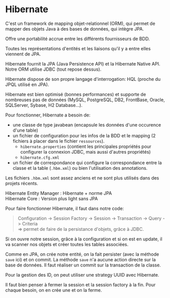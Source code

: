 # Hibernate

C'est un framework de mapping objet-relationnel (ORM), qui permet de mapper des objets Java à des bases de données, qui intègre JPA.

Offre une portabilité accrue entre les différents fournisseurs de BDD.

Toutes les représentations d'entités et les liaisons qu'il y a entre elles viennent de JPA.

Hibernate fournit la JPA (Java Persistence API) et la Hibernate Native API. 
Notre ORM utilise JDBC (tout repose dessus).

Hibernate dispose de son propre langage d'interrogation: HQL (proche du JPQL utilisé en JPA).

Hibernate est bien optimisé (bonnes performances) et supporte de nombreuses pas de données (MySQL, PostgreSQL, DB2, FrontBase, Oracle, SQLServer, Sybase, H2 Database...).

Pour fonctionner, Hibernate a besoin de:
- une classe de type javabean (encapsule les données d'une occurence d'une table)
- un fichier de configuration pour les infos de la BDD et le mapping (2 fichiers à placer dans le fichier `ressources`).
    - `hibernate.properties` (contient les principales propriétés pour configurer la connexion JDBC, mais aussi d'autres propriétés)
    - `hibernate.cfg.xml`
- un fichier de correspondance qui configure la correspondance entre la classe et la table (`.hbm.xml`) ou bien l'utilisation des annotations.

Les fichiers `.hbm.xml` sont assez anciens et ne sont plus utilisés dans des projets récents.



Hibernate Entity Manager :  Hibernate + norme JPA  
Hibernate Core : Version plus light sans JPA

Pour faire fonctionner Hibernate, il faut dans notre code:  
>Configuration -> Session Factory -> Session -> Transaction -> Query -> Criteria  
=> permet de faire de la persistance d'objets, grâce à JDBC.

Si on ouvre notre session, grâce à la configuration et si on est en update, il va scanner nos objets et créer toutes les tables associées.

Comme en JPA, on crée notre entité, on la fait persister (avec la méthode `save` ici) et on commit.
La méthode `save` n'a aucune action directe sur la base de données. Il faut réaliser un commit sur la transaction de la classe.

Pour la gestion des ID, on peut utiliser une strategy UUID avec Hibernate.


Il faut bien penser à fermer la session et la session factory à la fin.
Pour chaque besoin, on en crée une et on la ferme.